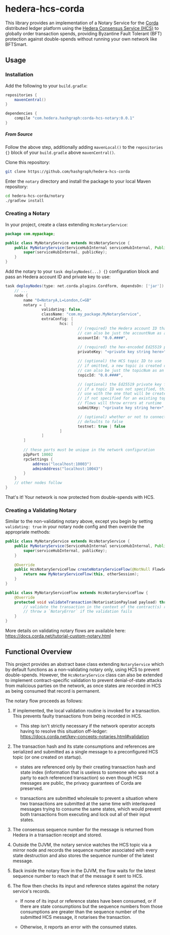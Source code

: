 hedera-hcs-corda
================

This library provides an implementation of a Notary Service for the [Corda] distributed ledger
platform using the [Hedera Consensus Service (HCS)][HCS] to globally order transaction spends, 
providing Byzantine Fault Tolerant (BFT) protection against double-spends without running your own 
network like BFTSmart.

[Corda]: https://www.corda.net/
[HCS]: https://www.hedera.com/consensus-service/

Usage
---- 

### Installation

Add the following to your `build.gradle`: 
```groovy
repositories {
    mavenCentral()
}

dependencies {
    compile "com.hedera.hashgraph:corda-hcs-notary:0.0.1"
}
```

##### From Source

Follow the above step, additionally adding `mavenLocal()` to the `repositories {}` block of your 
`build.gradle` above `mavenCentral()`.

Clone this repository:
```bash
git clone https://github.com/hashgraph/hedera-hcs-corda
```

Enter the `notary` directory and install the package to your local Maven repository:
```bash
cd hedera-hcs-corda/notary
./gradlew install
```

### Creating a Notary

In your project, create a class extending `HcsNotaryService`:

```java
package com.mypackage;

public class MyNotaryService extends HcsNotaryService {
    public MyNotaryService(ServiceHubInternal serviceHubInternal, PublicKey publicKey) {
        super(serviceHubInternal, publicKey);
    }
}
```

Add the notary to your `task deployNodes(...) {}` configuration block and pass an 
Hedera account ID and private key to use:
```groovy
task deployNodes(type: net.corda.plugins.Cordform, dependsOn: ['jar']) {
    // ... 
    node {
        name "O=NotaryA,L=London,C=GB"
        notary = [
                validating: false,
                className: "com.my_package.MyNotaryService",
                extraConfig: [
                        hcs: [
                                // (required) the Hedera account ID that will pay for transactions
                                // can also be just the accountNum as an int
                                accountId: "0.0.####", 
                                
                                // (required) the hex-encoded Ed25519 private key for the given account
                                privateKey: "<private key string here>",

                                // (optional) the HCS topic ID to use
                                // if omitted, a new topic is created on startup
                                // can also be just the topicNum as an int
                                topicId: "0.0.####", 

                                // (optional) the Ed25519 private key for the HCS topic
                                // if a topic ID was not specified, this will be the submit key to 
                                // use with the one that will be created
                                // if not specified for an existing topic that requires one,
                                // flows will throw errors at runtime
                                submitKey: "<private key string here>",

                                // (optional) whether or not to connect to testnet instead of mainnet
                                // defaults to false
                                testnet: true | false
                        ]
                ]
        ]
    
        // these ports must be unique in the network configuration
        p2pPort 10002
        rpcSettings {
            address("localhost:10003")
            adminAddress("localhost:10043")
        }
    }
    // other nodes follow
}
```

That's it! Your network is now protected from double-spends with HCS.

### Creating a Validating Notary

Similar to the non-validating notary above, except you begin by setting `validating: true` in your 
notary node config and then override the appropriate methods:

```java
public class MyNotaryService extends HcsNotaryService {
    public MyNotaryService(ServiceHubInternal serviceHubInternal, PublicKey publicKey) {
        super(serviceHubInternal, publicKey);
    }
    
    @Override
    public HcsNotaryServiceFlow createNotaryServiceFlow(@NotNull FlowSession otherSession) {
        return new MyNotaryServiceFlow(this, otherSession);
    }
}
```

```java
public class MyNotaryServiceFlow extends HcsNotaryServiceFlow {
    @Override
    protected void validateTransaction(NotarisationPayload payload) throws FlowException {
        // validate the transaction in the context of the contract(s) running on your current network
        // throw a `NotaryError` if the validation fails
    }
}
```

More details on validating notary flows are available here: 
https://docs.corda.net/tutorial-custom-notary.html

Functional Overview
-------------------

This project provides an abstract base class extending `NotaryService` which by default functions
as a non-validating notary only, using HCS to prevent double-spends. However, the `HcsNotaryService`
class can also be extended to implement contract-specific validation to prevent
denial-of-state attacks from malicious parties on the network, as once states are recorded in HCS
as being consumed that record is permanent.

The notary flow proceeds as follows:

1. If implemented, the local validation routine is invoked for a transaction. This prevents faulty 
transactions from being recorded in HCS.

    * This step isn't strictly necessary if the network operator accepts having to resolve this 
    situation off-ledger: https://docs.corda.net/key-concepts-notaries.html#validation

2. The transaction hash and its state consumptions and references are serialized and submitted
as a single message to a preconfigured HCS topic (or one created on startup).

    * states are referenced only by their creating transaction hash and state index 
    (information that is useless to someone who was not a party to each referenced transaction) so 
    even though HCS messages are public, the privacy guarantees of Corda are preserved.
    
    * transactions are submitted wholesale to prevent a situation where two transactions
    are submitted at the same time with interleaved messages trying to consume the same states,
    which would prevent both transactions from executing and lock out all of their input states.
    
3. The consensus sequence number for the message is returned from Hedera in a transaction receipt
and stored.

4. Outside the DJVM, the notary service watches the HCS topic via a mirror node and records
the sequence number associated with every state destruction and also stores the sequence number
of the latest message.

5. Back inside the notary flow in the DJVM, the flow waits for the latest sequence number to reach 
that of the message it sent to HCS.

6. The flow then checks its input and reference states against the notary service's records.

    * If none of its input or reference states have been consumed, or if there are state 
    consumptions but the sequence numbers from those consumptions are greater than the sequence
    number of the submitted HCS message, it notarises the transaction.
    
    * Otherwise, it reports an error with the consumed states.


